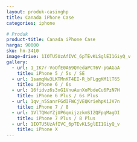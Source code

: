```yaml
---
layout: produk-casinghp
title: Canada iPhone Case
categories: iphone

# Produk
product-title: Canada iPhone Case
harga: 90000
sku: hn-3410
image-drive: 1IOTU5UzAfIVC_6pTEvKLSglEI1GiyQ_v
gallery:
  - url: 1_IK7r-VoOfE0A69QYedaPCT6V-pGAGaA
    title: iPhone 5 / 5s / SE
  - url: 1samqNw3LKTMnKT4EI-R_bFLggKM1lT65
    title: iPhone 6 / 6s
  - url: 16fidvz6s3xG1VnuAunXoPbdeCu6PzN7H
    title: iPhone 6 Plus / 6s Plus
  - url: 1qv_n5SanrFGdIFWCjVEQKriehpKiJV7n
    title: iPhone 7 / 8
  - url: 1VlTQWoYZjUP6qmijzzkmSIZQFpqMagDI
    title: iPhone 7 Plus / 8 Plus
  - url: 1IOTU5UzAfIVC_6pTEvKLSglEI1GiyQ_v
    title: iPhone X
---
```

